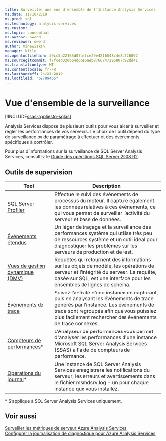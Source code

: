 ```yaml
---
title: Surveiller une vue d’ensemble de l’Instance Analysis Services | Microsoft Docs
ms.date: 11/16/2018
ms.prod: sql
ms.technology: analysis-services
ms.custom: ''
ms.topic: conceptual
ms.author: owend
ms.reviewer: owend
author: minewiskan
manager: kfile
ms.openlocfilehash: 39cc5a22165d07aafce29e4216548c4e8d226892
ms.sourcegitcommit: f7fced330b64d6616aeb8766747295807c92dd41
ms.translationtype: MT
ms.contentlocale: fr-FR
ms.lasthandoff: 04/23/2019
ms.locfileid: "62709465"
---
```

# <a name="monitoring-overview"></a>Vue d'ensemble de la surveillance
[!INCLUDE[ssas-appliesto-sqlas](../../includes/ssas-appliesto-sqlas-all-aas.md)]

Analysis Services dispose de plusieurs outils pour vous aider à surveiller et régler les performances de vos serveurs. Le choix de l'outil dépend du type de surveillance ou de paramétrage à effectuer et des événements spécifiques à contrôler.

Pour plus d’informations sur la surveillance de SQL Server Analysis Services, consultez le [Guide des opérations SQL Server 2008 R2](http://go.microsoft.com/fwlink/?LinkID=225539).  
  
## <a name="monitoring-tools"></a>Outils de supervision  

|Tool  |Description  |
|---------|---------|
|[SQL Server Profiler](../../analysis-services/instances/use-sql-server-profiler-to-monitor-analysis-services.md)      |   Effectue le suivi des événements de processus du moteur. Il capture également les données relatives à ces événements, ce qui vous permet de surveiller l’activité du serveur et base de données.      |
| [Événements étendus](../../analysis-services/instances/monitor-analysis-services-with-sql-server-extended-events.md)     |   Un léger de traçage et la surveillance des performances système qui utilise très peu de ressources système et un outil idéal pour diagnostiquer les problèmes sur les serveurs de production et de test.       |
| [Vues de gestion dynamique &#40;DMV&#41;](../../analysis-services/instances/use-dynamic-management-views-dmvs-to-monitor-analysis-services.md)      |   Requêtes qui retournent des informations sur les objets de modèle, les opérations de serveur et l’intégrité du serveur. La requête, basée sur SQL, est une interface pour les ensembles de lignes de schéma.      |
| [Événements de trace](https://docs.microsoft.com/bi-reference/trace-events/analysis-services-trace-events)     |  Suivez l’activité d’une instance en capturant, puis en analysant les événements de trace générés par l’instance. Les événements de trace sont regroupés afin que vous puissiez plus facilement rechercher des événements de trace connexes.        |
|   [Compteurs de performances](../../analysis-services/instances/performance-counters-ssas.md)\*    |    L'Analyseur de performances vous permet d'analyser les performances d'une instance Microsoft SQL Server Analysis Services (SSAS) à l'aide de compteurs de performance.     |
|[Opérations du journal](../../analysis-services/instances/performance-counters-ssas.md)\*|Une instance de SQL Server Analysis Services enregistrera les notifications du serveur, les erreurs et avertissements dans le fichier msmdsrv.log - un pour chaque instance que vous installez. |

\* S’applique à SQL Server Analysis Services uniquement.

## <a name="see-also"></a>Voir aussi

[Surveiller les métriques de serveur Azure Analysis Services](https://docs.microsoft.com/azure/analysis-services/analysis-services-monitor)   
[Configurer la journalisation de diagnostique pour Azure Analysis Services](https://docs.microsoft.com/azure/analysis-services/analysis-services-logging)
